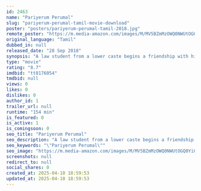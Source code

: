 ```yaml
---
id: 2463
name: "Pariyerum Perumal"
slug: "pariyerum-perumal-tamil-movie-download"
poster: "posters/pariyerum-perumal-tamil-2018.jpg"
remote_poster: "https://m.media-amazon.com/images/M/MV5BZmMzOWQ0NWUtOGQ0Yi00NGNiLWEzNTItMmE1NGRmNDlhYWFkXkEyXkFqcGc@._V1_SX300.jpg"
original_language: "Tamil"
dubbed_in: null
released_date: "28 Sep 2018"
synopsis: "A law student from a lower caste begins a friendship with his classmate, a girl who belongs to a higher caste, and the men in her family start giving him trouble over this."
type: "movie"
rating: "8.7"
imdbid: "tt8176054"
tmdbid: null
views: 0
likes: 0
dislikes: 0
author_id: 1
trailer_url: null
runtime: "154 min"
is_featured: 0
is_active: 1
is_comingsoon: 0
seo_title: "Pariyerum Perumal"
seo_description: "A law student from a lower caste begins a friendship with his classmate, a girl who belongs to a higher caste, and the men in her family start giving him trouble over this."
seo_keywords: "\"Pariyerum Perumal\""
seo_image: "https://m.media-amazon.com/images/M/MV5BZmMzOWQ0NWUtOGQ0Yi00NGNiLWEzNTItMmE1NGRmNDlhYWFkXkEyXkFqcGc@._V1_SX300.jpg"
screenshots: null
redirect_to: null
social_shares: 0
created_at: 2025-04-10 18:59:53
updated_at: 2025-04-10 18:59:53
---
```


